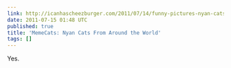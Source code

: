 ```yaml
---
link: http://icanhascheezburger.com/2011/07/14/funny-pictures-nyan-cats-around-the-world/
date: 2011-07-15 01:48 UTC
published: true
title: 'MemeCats: Nyan Cats From Around the World'
tags: []
---
```


Yes.
